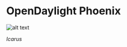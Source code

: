 # OpenDaylight Phoenix

![alt text](http://media.playdota.com/hero/133/icon.jpg "Icarus")

*Icarus*

